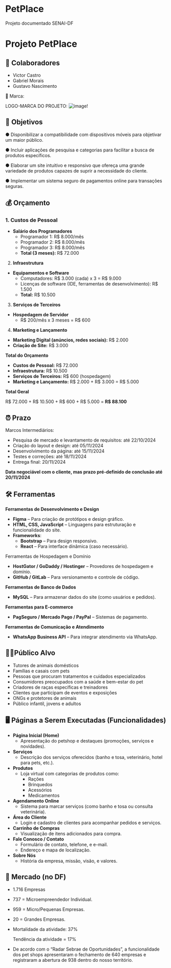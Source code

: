 # PetPlace
 Projeto documentado SENAI-DF

# Projeto PetPlace

## 👥 Colaboradores

- Victor Castro
- Gabriel Morais
- Gustavo Nascimento

 🐾 Marca:

 LOGO-MARCA DO PROJETO: ![image](https://github.com/user-attachments/assets/a01f5422-a62d-4047-be6c-5c04ba0a9f7e)!

 ## 🎯 Objetivos

● Disponibilizar a compatibilidade com dispositivos móveis para
objetivar um maior público.

● Incluir aplicações de pesquisa e categorias para facilitar a busca
de produtos específicos.

● Elaborar um site intuitivo e responsivo que ofereça uma grande
variedade de produtos capazes de suprir a necessidade do
cliente.

● Implementar um sistema seguro de pagamentos online para
transações seguras.

## 💰 Orçamento

### 1. **Custos de Pessoal**

- **Salário dos Programadores**
    - Programador 1: R$ 8.000/mês
    - Programador 2: R$ 8.000/mês
    - Programador 3: R$ 8.000/mês
    - **Total (3 meses):** R$ 72.000

 2. **Infraestrutura**

- **Equipamentos e Software**
    - Computadores: R$ 3.000 (cada) x 3 = R$ 9.000
    - Licenças de software (IDE, ferramentas de desenvolvimento): R$ 1.500
    - **Total:** R$ 10.500

 3. **Serviços de Terceiros**

- **Hospedagem de Servidor**
    - R$ 200/mês x 3 meses = R$ 600

 4. **Marketing e Lançamento**

- **Marketing Digital (anúncios, redes sociais):** R$ 2.000
- **Criação de Site:** R$ 3.000

 **Total do Orçamento**

- **Custos de Pessoal:** R$ 72.000
- **Infraestrutura:** R$ 10.500
- **Serviços de Terceiros:** R$ 600 (hospedagem)
- **Marketing e Lançamento:** R$ 2.000 + R$ 3.000 = R$ 5.000

 **Total Geral**

R$ 72.000 + R$ 10.500 + R$ 600 + R$ 5.000 = **R$ 88.100**

## ⏰ Prazo

 Marcos Intermediários:

- Pesquisa de mercado e levantamento de requisitos: até 22/10/2024
- Criação do layout e design: até 05/11/2024
- Desenvolvimento da página: até 15/11/2024
- Testes e correções: até 18/11/2024
- Entrega final: 20/11/2024

**Data negociável com o cliente, mas prazo pré-definido de conclusão até 20/11/2024**

## 🛠️ Ferramentas

 **Ferramentas de Desenvolvimento e Design**

- **Figma** – Para criação de protótipos e design gráfico.
- **HTML, CSS, JavaScript** – Linguagens para estruturação e funcionalidade do site.
- **Frameworks**:
    - **Bootstrap** – Para design responsivo.
    - **React** – Para interface dinâmica (caso necessário).

 Ferramentas de Hospedagem e Domínio

- **HostGator / GoDaddy / Hostinger** – Provedores de hospedagem e domínio.
- **GitHub / GitLab** – Para versionamento e controle de código.

 **Ferramentas de Banco de Dados**

- **MySQL**  – Para armazenar dados do site (como usuários e pedidos).

 **Ferramentas para E-commerce**

- **PagSeguro / Mercado Pago / PayPal** – Sistemas de pagamento.

 **Ferramentas de Comunicação e Atendimento**

- **WhatsApp Business API** – Para integrar atendimento via WhatsApp.

## 🎯👥Público Alvo

- Tutores de animais domésticos
- Famílias e casais com pets
- Pessoas que procuram tratamentos e cuidados especializados
- Consumidores preocupados com a saúde e bem-estar do pet
- Criadores de raças específicas e treinadores
- Clientes que participam de eventos e exposições
- ONGs e protetores de animais
- Público infantil,  jovens e adultos

## 🖥️ Páginas a Serem Executadas (Funcionalidades)

- **Página Inicial (Home)**
    - Apresentação do petshop e destaques (promoções, serviços e novidades).
- **Serviços**
    - Descrição dos serviços oferecidos (banho e tosa, veterinário, hotel para pets, etc.).
- **Produtos**
    - Loja virtual com categorias de produtos como:
        - Rações
        - Brinquedos
        - Acessórios
        - Medicamentos
- **Agendamento Online**
    - Sistema para marcar serviços (como banho e tosa ou consulta veterinária).
- **Área do Cliente**
    - Login e cadastro de clientes para acompanhar pedidos e serviços.
- **Carrinho de Compras**
    - Visualização de itens adicionados para compra.
- **Fale Conosco / Contato**
    - Formulário de contato, telefone, e e-mail.
    - Endereço e mapa de localização.
- **Sobre Nós**
    - História da empresa, missão, visão, e valores.

## 🛒 Mercado (no DF)

- 1.716 Empresas
- 737 = Microempreendedor Individual.
- 959 = Micro/Pequenas Empresas.
- 20 = Grandes Empresas.
- Mortalidade da atividade: 37%
    
    Tendência da atividade = 17%
    
- De acordo com o “Radar Sebrae de Oportunidades”, a funcionalidade dos pet shops apresentaram o fechamento de 640 empresas e registraram a abertura de 938 dentro do nosso território.


 
